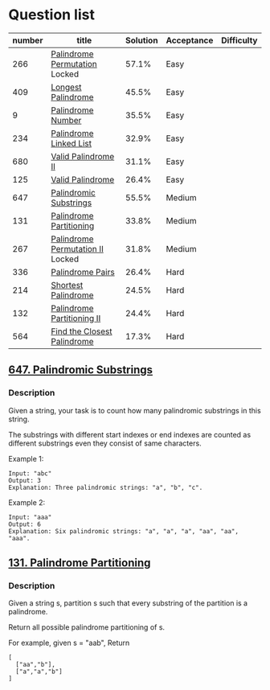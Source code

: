 # Question list

number | title | 	Solution |	Acceptance |	Difficulty
------ | ----- | ---------- | ----------- | -------------
266	| [Palindrome Permutation](https://leetcode.com/problems/palindrome-permutation) Locked | 57.1%	| Easy	
409	| [Longest Palindrome](https://leetcode.com/problems/longest-palindrome)   | 45.5% |	Easy	
9	| [Palindrome Number](https://leetcode.com/problems/palindrome-number) | 35.5% |	Easy	
234	| [Palindrome Linked List](https://leetcode.com/problems/palindrome-linked-list) | 32.9% |	Easy	
680	| [Valid Palindrome II](https://leetcode.com/problems/valid-palindrome-ii) | 31.1% |	Easy	
125	| [Valid Palindrome](https://leetcode.com/problems/valid-palindrome) | 26.4% |	Easy	
647 | [Palindromic Substrings](https://leetcode.com/problems/palindromic-substrings/description/) | 55.5% | Medium
131	| [Palindrome Partitioning](https://leetcode.com/problems/palindrome-partitioning/description/) | 33.8% |	Medium	
267	| [Palindrome Permutation II](https://leetcode.com/problems/palindrome-permutation-ii) Locked | 31.8%	| Medium	
336	| [Palindrome Pairs](https://leetcode.com/problems/palindrome-pairs) | 26.4% |	Hard	
214	| [Shortest Palindrome](https://leetcode.com/problems/shortest-palindrome) | 24.5%	| Hard	
132	| [Palindrome Partitioning II](https://leetcode.com/problems/palindrome-partitioning-ii) | 24.4% | Hard	
564	| [Find the Closest Palindrome](https://leetcode.com/problems/find-the-closest-palindrome) | 17.3% |	Hard	

## [647. Palindromic Substrings](https://leetcode.com/problems/palindromic-substrings/description/)
### Description
Given a string, your task is to count how many palindromic substrings in this string.

The substrings with different start indexes or end indexes are counted as different substrings even they consist of same characters.

Example 1:
```
Input: "abc"
Output: 3
Explanation: Three palindromic strings: "a", "b", "c".
```
Example 2:
```
Input: "aaa"
Output: 6
Explanation: Six palindromic strings: "a", "a", "a", "aa", "aa", "aaa".
```

## [131. Palindrome Partitioning](https://leetcode.com/problems/palindrome-partitioning/description/)
### Description
Given a string s, partition s such that every substring of the partition is a palindrome.

Return all possible palindrome partitioning of s.

For example, given s = "aab",
Return
```
[
  ["aa","b"],
  ["a","a","b"]
]
```

